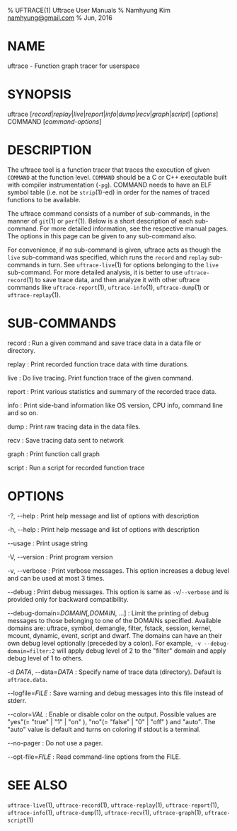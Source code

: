 % UFTRACE(1) Uftrace User Manuals
% Namhyung Kim <namhyung@gmail.com>
% Jun, 2016

NAME
====
uftrace - Function graph tracer for userspace


SYNOPSIS
========
uftrace [*record*|*replay*|*live*|*report*|*info*|*dump*|*recv*|*graph*|*script*] [*options*] COMMAND [*command-options*]


DESCRIPTION
===========
The uftrace tool is a function tracer that traces the execution of given `COMMAND` at the function level.  `COMMAND` should be a C or C++ executable built with compiler instrumentation (`-pg`).  COMMAND needs to have an ELF symbol table (i.e. not be `strip`(1)-ed) in order for the names of traced functions to be available.

The uftrace command consists of a number of sub-commands, in the manner of `git`(1) or `perf`(1).  Below is a short description of each sub-command.  For more detailed information, see the respective manual pages.  The options in this page can be given to any sub-command also.

For convenience, if no sub-command is given, uftrace acts as though the `live` sub-command was specified, which runs the `record` and `replay` sub-commands in turn.  See `uftrace-live`(1) for options belonging to the `live` sub-command.  For more detailed analysis, it is better to use `uftrace-record`(1) to save trace data, and then analyze it with other uftrace commands like `uftrace-report`(1), `uftrace-info`(1), `uftrace-dump`(1) or `uftrace-replay`(1).


SUB-COMMANDS
============
record
:   Run a given command and save trace data in a data file or directory.

replay
:   Print recorded function trace data with time durations.

live
:   Do live tracing.  Print function trace of the given command.

report
:   Print various statistics and summary of the recorded trace data.

info
:   Print side-band information like OS version, CPU info, command line and so on.

dump
:   Print raw tracing data in the data files.

recv
:   Save tracing data sent to network

graph
:   Print function call graph

script
:   Run a script for recorded function trace


OPTIONS
=======
-?, \--help
:   Print help message and list of options with description

-h, \--help
:   Print help message and list of options with description

\--usage
:   Print usage string

-V, \--version
:   Print program version

-v, \--verbose
:   Print verbose messages.  This option increases a debug level and can be used at most 3 times.

\--debug
:   Print debug messages.  This option is same as `-v`/`--verbose` and is provided only for backward compatibility.

\--debug-domain=*DOMAIN*[,*DOMAIN*, ...]
:   Limit the printing of debug messages to those belonging to one of the DOMAINs specified.  Available domains are: uftrace, symbol, demangle, filter, fstack, session, kernel, mcount, dynamic, event, script and dwarf.  The domains can have an their own debug level optionally (preceded by a colon).  For example, `-v --debug-domain=filter:2` will apply debug level of 2 to the "filter" domain and apply debug level of 1 to others.

-d *DATA*, \--data=*DATA*
:   Specify name of trace data (directory).  Default is `uftrace.data`.

\--logfile=*FILE*
:   Save warning and debug messages into this file instead of stderr.

\--color=*VAL*
:   Enable or disable color on the output.  Possible values are "yes"(= "true" | "1" | "on" ), "no"(= "false" | "0" | "off" ) and "auto".  The "auto" value is default and turns on coloring if stdout is a terminal.

\--no-pager
:   Do not use a pager.

\--opt-file=*FILE*
:   Read command-line options from the FILE.


SEE ALSO
========
`uftrace-live`(1), `uftrace-record`(1), `uftrace-replay`(1), `uftrace-report`(1), `uftrace-info`(1), `uftrace-dump`(1), `uftrace-recv`(1), `uftrace-graph`(1), `uftrace-script`(1)
